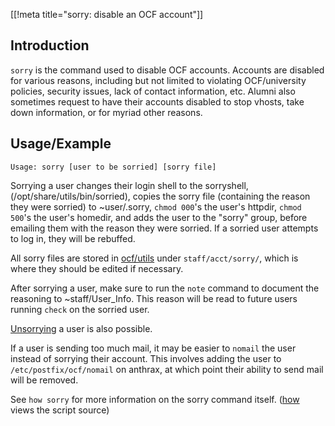 [[!meta title="sorry: disable an OCF account"]]

## Introduction

`sorry` is the command used to disable OCF accounts. Accounts are disabled
for various reasons, including but not limited to violating OCF/university
policies, security issues, lack of contact information, etc. Alumni also
sometimes request to have their accounts disabled to stop vhosts, take down
information, or for myriad other reasons.

## Usage/Example

    Usage: sorry [user to be sorried] [sorry file]

Sorrying a user changes their login shell to the sorryshell,
(/opt/share/utils/bin/sorried), copies the sorry file (containing the reason
they were sorried) to ~user/.sorry, `chmod 000`'s the user's httpdir, `chmod
500`'s the user's homedir, and adds the user to the "sorry" group, before
emailing them with the reason they were sorried. If a sorried user attempts to
log in, they will be rebuffed.

All sorry files are stored in [ocf/utils](//github.com/ocf/utils) under
`staff/acct/sorry/`, which is where they should be edited if necessary.

After sorrying a user, make sure to run the `note` command to document the
reasoning to ~staff/User_Info. This reason will be read to future users running
`check` on the sorried user.

[Unsorrying](//ocf.io/docs/staff/scripts/unsorry/) a user is also possible.

If a user is sending too much mail, it may be easier to `nomail` the user
instead
of sorrying their account. This involves adding the user to
`/etc/postfix/ocf/nomail`
on anthrax, at which point their ability to send mail will be removed.

See `how sorry` for more information on the sorry command itself.
([how](//ocf.io/docs/staff/scripts/how/) views the script source)
